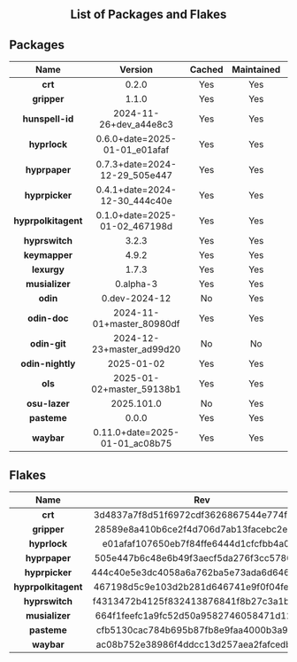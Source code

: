 <!--- This list was auto-generated. DO NOT edit this file manually. -->

<h2 align="center">List of Packages and Flakes</h2>

## Packages

| **Name** | **Version** | **Cached** | **Maintained** | **Homepage** |
| :-: | :-: | :-: | :-: | :-: |
| **crt** | 0.2.0 | Yes | Yes | [🌐](https://github.com/spitulax/crt) |
| **gripper** | 1.1.0 | Yes | Yes | [🌐](https://github.com/spitulax/gripper) |
| **hunspell-id** | 2024-11-26+dev_a44e8c3 | Yes | Yes | [🌐](https://github.com/shuLhan/hunspell-id) |
| **hyprlock** | 0.6.0+date=2025-01-01_e01afaf | Yes | Yes | [🌐](https://github.com/hyprwm/hyprlock) |
| **hyprpaper** | 0.7.3+date=2024-12-29_505e447 | Yes | Yes | [🌐](https://github.com/hyprwm/hyprpaper) |
| **hyprpicker** | 0.4.1+date=2024-12-30_444c40e | Yes | Yes | [🌐](https://github.com/hyprwm/hyprpicker) |
| **hyprpolkitagent** | 0.1.0+date=2025-01-02_467198d | Yes | Yes | [🌐](https://github.com/hyprwm/hyprpolkitagent) |
| **hyprswitch** | 3.2.3 | Yes | Yes | [🌐](https://github.com/h3rmt/hyprswitch) |
| **keymapper** | 4.9.2 | Yes | Yes | [🌐](https://github.com/houmain/keymapper) |
| **lexurgy** | 1.7.3 | Yes | Yes | [🌐](https://github.com/def-gthill/lexurgy) |
| **musializer** | 0.alpha-3 | Yes | Yes | [🌐](https://github.com/tsoding/musializer) |
| **odin** | 0.dev-2024-12 | No | Yes | [🌐](https://odin-lang.org/) |
| **odin-doc** | 2024-11-01+master_80980df | Yes | Yes | [🌐](https://github.com/odin-lang/pkg.odin-lang.org) |
| **odin-git** | 2024-12-23+master_ad99d20 | No | No | [🌐](https://odin-lang.org/) |
| **odin-nightly** | 2025-01-02 | Yes | Yes | [🌐](https://odin-lang.org/) |
| **ols** | 2025-01-02+master_59138b1 | Yes | Yes | [🌐](https://github.com/DanielGavin/ols) |
| **osu-lazer** | 2025.101.0 | No | Yes | [🌐](https://osu.ppy.sh) |
| **pasteme** | 0.0.0 | Yes | Yes | [🌐](https://github.com/spitulax/pasteme) |
| **waybar** | 0.11.0+date=2025-01-01_ac08b75 | Yes | Yes | [🌐](https://github.com/alexays/waybar) |

## Flakes

| **Name** | **Rev** | **Maintained** | **Homepage** |
| :-: | :-: | :-: | :-: |
| **crt** | 3d4837a7f8d51f6972cdf3626867544e774f1965 | Yes | [🌐](https://github.com/spitulax/crt) |
| **gripper** | 28589e8a410b6ce2f4d706d7ab13facebc2e0bc3 | Yes | [🌐](https://github.com/spitulax/gripper) |
| **hyprlock** | e01afaf107650eb7f84ffe6444d1cfcfbb4a0ff5 | Yes | [🌐](https://github.com/hyprwm/hyprlock) |
| **hyprpaper** | 505e447b6c48e6b49f3aecf5da276f3cc5780054 | Yes | [🌐](https://github.com/hyprwm/hyprpaper) |
| **hyprpicker** | 444c40e5e3dc4058a6a762ba5e73ada6d6469055 | Yes | [🌐](https://github.com/hyprwm/hyprpicker) |
| **hyprpolkitagent** | 467198d5c9e103d2b281d646741e9f0f04fe0e8c | Yes | [🌐](https://github.com/spitulax/hyprpolkitagent) |
| **hyprswitch** | f4313472b4125f832413876841f8b27c3a1bbe64 | Yes | [🌐](https://github.com/H3rmt/hyprswitch) |
| **musializer** | 664f1feefc1a9fc52d50a9582746058471d12e28 | Yes | [🌐](https://github.com/spitulax/musializer) |
| **pasteme** | cfb5130cac784b695b87fb8e9faa4000b3a98cf0 | Yes | [🌐](https://github.com/spitulax/pasteme) |
| **waybar** | ac08b752e38986f4ddcc13d257aea2fafcedbc92 | Yes | [🌐](https://github.com/alexays/waybar) |
